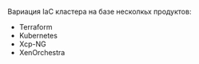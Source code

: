 Вариация IaC кластера на базе несколкьх продуктов:
- Terraform
- Kubernetes
- Xcp-NG
- XenOrchestra
